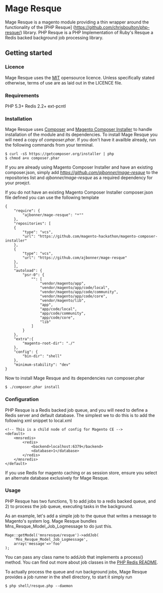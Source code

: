 # Mage Resque

Mage Resque is a magento module providing a thin wrapper around the
functionality of the [PHP Resque]
(https://github.com/chrisboulton/php-resque/) library. PHP Resque is a PHP Implementation of Ruby's Resque a Redis backed background job processing library.

## Getting started

### Licence
Mage Resque uses the [MIT](http://opensource.org/licenses/MIT) opensource licence. Unless specifically stated otherwise, terms of use are as laid out in the LICENCE file.

### Requirements
PHP 5.3+
Redis 2.2+
ext-pcntl

### Installation
Mage Resque uses [Composer](http://getcomposer.org) and [Magento Composer Installer](https://github.com/magento-hackathon/magento-composer-installer) to handle installation of the module and its
dependencies. To install Mage Resque you will need a copy of _composer.phar_. If you don't have it availble already, run the following commands from your terminal.

    $ curl -sS https://getcomposer.org/installer | php
    $ chmod a+x composer.phar
    
If you are already using Magento Composer Installer and have an existing composer.json, simply add _https://github.com/ajbonner/mage-resque_ to the repositories list and _ajbonner/mage-resque_ as a required dependency for your proejct. 

If you do not have an existing Magento Composer Installer composer.json file defined you can use the following template

	{
	    "require": {
			"ajbonner/mage-resque": "*""
	    },
	    "repositories": [
	    {
	        "type": "vcs",
	        "url": "https://github.com/magento-hackathon/magento-composer-installer"
	    },
	    {
	        "type": "vcs",
	        "url": "https://github.com/ajbonner/mage-resque"
	    },
	    ],
	    "autoload": {
	        "psr-0": {
	            "": [
	                "vendor/magento/app",
	                "vendor/magento/app/code/local",
	                "vendor/magento/app/code/community",
	                "vendor/magento/app/code/core",
	                "vendor/magento/lib",
	                "app",
	                "app/code/local",
	                "app/code/community",
	                "app/code/core",
	                "lib"
	            ]
	        }
	    },
	    "extra":{
	        "magento-root-dir": "./"
	    },
	    "config": {
	        "bin-dir": "shell"
	    },
	    "minimum-stability": "dev"
	}
    
Now to install Mage Resque and its dependencies run composer.phar

    $ ./composer.phar install

### Configuration
PHP Resque is a Redis backed job queue, and you will need to define a Redis server and default database. The simplest we to do this is to add the following xml snippet to local.xml

    <!-- This is a child node of config for Magento CE -->
    <default>
        <mnsredis>
            <redis>
                <backend>localhost:6379</backend>
                <database>1</database>
            </redis>
        </mnsredis>
    </default>

If you use Redis for magento caching or as session store, ensure you select an alternate database exclusively for Mage Resque. 

### Usage
PHP Resque has two functions, 1) to add jobs to a redis backed queue, and 2) to process the job queue, executing tasks in the background.

As an example, let's add a simple job to the queue that writes a message to Magento's system log. Mage Resque bundles Mns_Resque_Model_Job_Logmessage to do just this.

    Mage::getModel('mnsresque/resque')->addJob(
    	'Mns_Resque_Model_Job_Logmessage',
    	array('message'=>'foo'
    );

You can pass any class name to addJob that implements a process() method. You can find out more about job classes in the [PHP Redis README](https://github.com/chrisboulton/php-resque/blob/master/README.md).

To actually process the queue and run background jobs, Mage Resque provides a job runner in the shell directory, to start it simply run

    $ php shell/resque.php --daemon